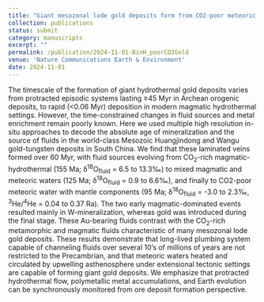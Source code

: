 ```yaml
---
title: "Giant mesozonal lode gold deposits form from CO2-poor meteoric water in long-lived fault systems"
collection: publications
status: submit
category: manuscripts
excerpt: ""
permalink: /publication/2024-11-01-BinH_poorCO2Gold
venue: 'Nature Communications Earth & Environment'
date: 2024-11-01
---
```


The timescale of the formation of giant hydrothermal gold deposits varies from protracted episodic systems lasting ≥45 Myr in Archean orogenic deposits, to rapid (<0.06 Myr) deposition in modern magmatic hydrothermal settings. However, the time-constrained changes in fluid sources and metal enrichment remain poorly known. Here we used multiple high resolution in-situ approaches to decode the absolute age of mineralization and the source of fluids in the world-class Mesozoic Huangjindong and Wangu gold-tungsten deposits in South China. We find that these laminated veins formed over 60 Myr, with fluid sources evolving from CO<sub>2</sub>-rich magmatic-hydrothermal (155 Ma; δ<sup>18</sup>O<sub>fluid</sub> = 6.5 to 13.3‰) to mixed magmatic and meteoric waters (125 Ma; δ<sup>18</sup>O<sub>fluid</sub> = 0.9 to 6.6‰), and finally to CO2-poor meteoric water with mantle components (95 Ma; δ<sup>18</sup>O<sub>fluid</sub> = -3.0 to 2.3‰, <sup>3</sup>He/<sup>4</sup>He = 0.04 to 0.37 Ra). The two early magmatic-dominated events resulted mainly in W-mineralization, whereas gold was introduced during the final stage. These Au-bearing fluids contrast with the CO<sub>2</sub>-rich metamorphic and magmatic fluids characteristic of many mesozonal lode gold deposits. These results demonstrate that long-lived plumbing system capable of channeling fluids over several 10’s of millions of years are not restricted to the Precambrian, and that meteoric waters heated and circulated by upwelling asthenosphere under extensional tectonic settings are capable of forming giant gold deposits. We emphasize that protracted hydrothermal flow, polymetallic metal accumulations, and Earth evolution can be synchronously monitored from ore deposit formation perspective.
